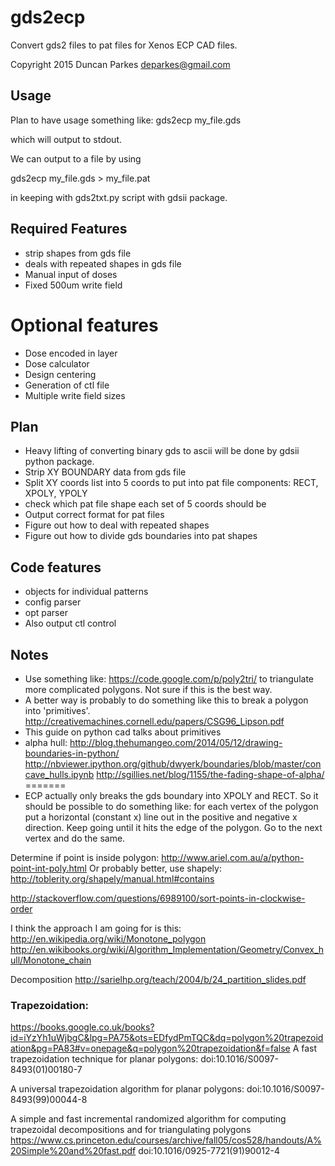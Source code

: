# gds2ecp
Convert gds2 files to pat files for Xenos ECP CAD files.

Copyright 2015 
Duncan Parkes 
deparkes@gmail.com 


## Usage
Plan to have usage something like:
gds2ecp my_file.gds

which will output to stdout.

We can output to a file by using

gds2ecp my_file.gds > my_file.pat

in keeping with gds2txt.py script with gdsii package.

## Required Features
- strip shapes from gds file
- deals with repeated shapes in gds file
- Manual input of doses
- Fixed 500um write field

# Optional features
- Dose encoded in layer
- Dose calculator
- Design centering
- Generation of ctl file
- Multiple write field sizes

## Plan
- Heavy lifting of converting binary gds to ascii will be done by gdsii python package.
- Strip XY BOUNDARY data from gds file
- Split XY coords list into 5 coords to put into pat file components: RECT, XPOLY, YPOLY
- check which pat file shape each set of 5 coords should be
- Output correct format for pat files
- Figure out how to deal with repeated shapes
- Figure out how to divide gds boundaries into pat shapes

## Code features
- objects for individual patterns
- config parser
- opt parser 
- Also output ctl control 

## Notes
- Use something like: https://code.google.com/p/poly2tri/ to triangulate more complicated polygons. Not sure if this is the best way.
- A better way is probably to do something like this to break a polygon into 'primitives'. http://creativemachines.cornell.edu/papers/CSG96_Lipson.pdf
- This guide on python cad talks about primitives
- alpha hull: http://blog.thehumangeo.com/2014/05/12/drawing-boundaries-in-python/
http://nbviewer.ipython.org/github/dwyerk/boundaries/blob/master/concave_hulls.ipynb
http://sgillies.net/blog/1155/the-fading-shape-of-alpha/
=======
- ECP actually only breaks the gds boundary into XPOLY and RECT. So it should be possible to do something like: for each vertex of the polygon put a horizontal (constant x) line out in the positive and negative x direction. Keep going until it hits the edge of the polygon. Go to the next vertex and do the same.	

Determine if point is inside polygon:
http://www.ariel.com.au/a/python-point-int-poly.html
Or probably better, use shapely:
http://toblerity.org/shapely/manual.html#contains

http://stackoverflow.com/questions/6989100/sort-points-in-clockwise-order

I think the approach I am going for is this: http://en.wikipedia.org/wiki/Monotone_polygon
http://en.wikibooks.org/wiki/Algorithm_Implementation/Geometry/Convex_hull/Monotone_chain

Decomposition
http://sarielhp.org/teach/2004/b/24_partition_slides.pdf

### Trapezoidation:
https://books.google.co.uk/books?id=iYzYh1uWjbgC&lpg=PA75&ots=EDfydPmTQC&dq=polygon%20trapezoidation&pg=PA83#v=onepage&q=polygon%20trapezoidation&f=false
A fast trapezoidation technique for planar polygons: doi:10.1016/S0097-8493(01)00180-7

A universal trapezoidation algorithm for planar polygons: doi:10.1016/S0097-8493(99)00044-8

A simple and fast incremental randomized algorithm for computing trapezoidal decompositions and for triangulating polygons
https://www.cs.princeton.edu/courses/archive/fall05/cos528/handouts/A%20Simple%20and%20fast.pdf
doi:10.1016/0925-7721(91)90012-4